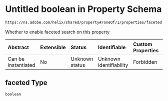 # Untitled boolean in Property Schema

```txt
https://ns.adobe.com/helix/shared/property#/oneOf/1/properties/faceted
```

Whether to enable faceted search on this property

| Abstract            | Extensible | Status         | Identifiable            | Custom Properties | Additional Properties | Access Restrictions | Defined In                                                           |
| :------------------ | :--------- | :------------- | :---------------------- | :---------------- | :-------------------- | :------------------ | :------------------------------------------------------------------- |
| Can be instantiated | No         | Unknown status | Unknown identifiability | Forbidden         | Allowed               | none                | [property.schema.json*](property.schema.json "open original schema") |

## faceted Type

`boolean`
